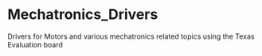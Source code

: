 # Mechatronics_Drivers
Drivers for Motors and various mechatronics related topics using the Texas Evaluation board
